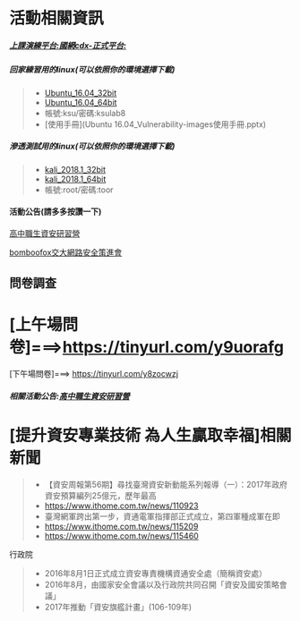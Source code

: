 # 活動相關資訊

##### [上課演練平台:國網cdx-正式平台:](http://140.110.112.31)

##### 回家練習用的linux(可以依照你的環境選擇下載)
>* [Ubuntu_16.04_32bit](http://120.114.62.41/ova/Ubuntu_16.04_32bit_CTF_2018.2.ova)
>* [Ubuntu_16.04_64bit](http://120.114.62.41/ova/Ubuntu_16.04_64bit_CTF_2018.2.ova)
>* 帳號:ksu/密碼:ksulab8
>* [使用手冊](Ubuntu 16.04_Vulnerability-images使用手冊.pptx)

##### 滲透測試用的linux(可以依照你的環境選擇下載)
>* [kali_2018.1_32bit](http://120.114.62.41/ova/kali_2018.1_32bit.ova)
>* [kali_2018.1_64bit](http://120.114.62.41/ova/kali_2018.1_64bit.ova)
>* 帳號:root/密碼:toor


####  活動公告(請多多按讚一下)

[高中職生資安研習營](https://www.facebook.com/%E9%AB%98%E4%B8%AD%E8%81%B7%E7%94%9F%E8%B3%87%E5%AE%89%E7%A0%94%E7%BF%92%E7%87%9F-455550404836569/)

[bomboofox交大網路安全策進會](https://www.facebook.com/NCTUCSC/)

## 問卷調查

# [上午場問卷]===>https://tinyurl.com/y9uorafg

[下午場問卷]===> https://tinyurl.com/y8zocwzj


##### 相關活動公告:[高中職生資安研習營](https://zh-tw.facebook.com/%E9%AB%98%E4%B8%AD%E8%81%B7%E7%94%9F%E8%B3%87%E5%AE%89%E7%A0%94%E7%BF%92%E7%87%9F-455550404836569/)

# [提升資安專業技術 為人生贏取幸福]相關新聞

>* 【資安周報第56期】尋找臺灣資安新動能系列報導（一）：2017年政府資安預算編列25億元，歷年最高
>* https://www.ithome.com.tw/news/110923
>* 臺灣網軍跨出第一步，資通電軍指揮部正式成立，第四軍種成軍在即
>* https://www.ithome.com.tw/news/115209
>* https://www.ithome.com.tw/news/115460

行政院
>* 2016年8月1日正式成立資安專責機構資通安全處（簡稱資安處）
>* 2016年8月，由國家安全會議以及行政院共同召開「資安及國安策略會議」
>* 2017年推動「資安旗艦計畫」(106-109年)





